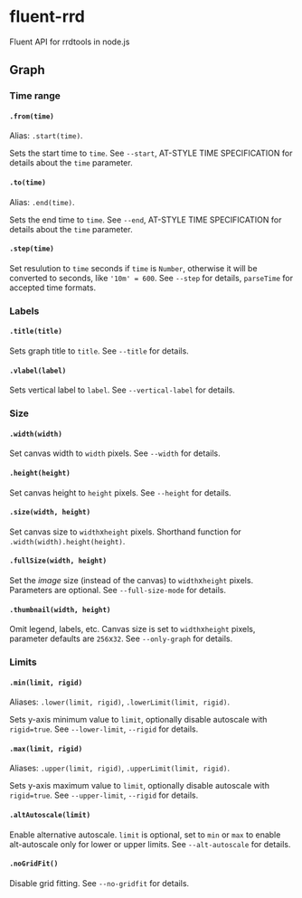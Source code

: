fluent-rrd
==========

Fluent API for rrdtools in node.js

Graph
-----

### Time range ###
#### `.from(time)` ####
Alias: `.start(time)`.

Sets the start time to `time`. See `--start`, AT-STYLE TIME SPECIFICATION for details about the `time` parameter.

#### `.to(time)` ####
Alias: `.end(time)`.

Sets the end time to `time`. See `--end`, AT-STYLE TIME SPECIFICATION for details about the `time` parameter.

#### `.step(time)` ####
Set resulution to `time` seconds if `time` is `Number`, otherwise it will be converted to seconds, like `'10m' = 600`. See `--step` for details, `parseTime` for accepted time formats.


### Labels ###
#### `.title(title)` ####
Sets graph title to `title`. See `--title` for details.

#### `.vlabel(label)` ####
Sets vertical label to `label`. See `--vertical-label` for details.


### Size ###
#### `.width(width)` ####
Set canvas width to `width` pixels. See `--width` for details.

#### `.height(height)` ####
Set canvas height to `height` pixels. See `--height` for details.

#### `.size(width, height)` ####
Set canvas size to `width`x`height` pixels. Shorthand function for `.width(width).height(height)`.

#### `.fullSize(width, height)` ####
Set the *image* size (instead of the canvas) to `width`x`height` pixels. Parameters are optional. See `--full-size-mode` for details.

#### `.thumbnail(width, height)` ####
Omit legend, labels, etc. Canvas size is set to `width`x`height` pixels, parameter defaults are `256`x`32`. See `--only-graph` for details.


### Limits ###
#### `.min(limit, rigid)` ####
Aliases: `.lower(limit, rigid)`, `.lowerLimit(limit, rigid)`.

Sets y-axis minimum value to `limit`, optionally disable autoscale with `rigid=true`. See `--lower-limit`, `--rigid` for details.

#### `.max(limit, rigid)` ####
Aliases: `.upper(limit, rigid)`, `.upperLimit(limit, rigid)`.

Sets y-axis maximum value to `limit`, optionally disable autoscale with `rigid=true`. See `--upper-limit`, `--rigid` for details.

#### `.altAutoscale(limit)` ####
Enable alternative autoscale. `limit` is optional, set to `min` or `max` to enable alt-autoscale only for lower or upper limits. See `--alt-autoscale` for details.

#### `.noGridFit()` ####
Disable grid fitting. See `--no-gridfit` for details.

